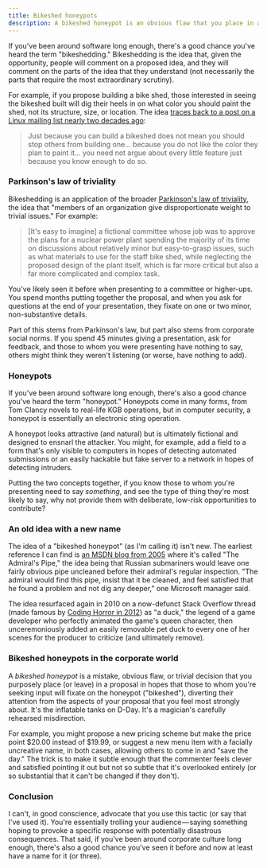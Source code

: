 ```yaml
---
title: Bikeshed honeypots
description: A bikeshed honeypot is an obvious flaw that you place in a proposal in hopes that others will fixate on the honeypot, diverting their attention from the aspects you feel more strongly about.
---
```


If you've been around software long enough, there's a good chance you've heard the term "bikeshedding." Bikeshedding is the idea that, given the opportunity, people will comment on a proposed idea, and they will comment on the parts of the idea that they understand (not necessarily the parts that require the most extraordinary scrutiny).

For example, if you propose building a bike shed, those interested in seeing the bikeshed built will dig their heels in on what color you should paint the shed, not its structure, size, or location. The idea [traces back to a post on a Linux mailing list nearly two decades ago](https://bikeshed.com/):

> Just because you can build a bikeshed does not mean you should stop others from building one… because you do not like the color they plan to paint it… you need not argue about every little feature just because you know enough to do so.

### Parkinson's law of triviality

Bikeshedding is an application of the broader [Parkinson's law of triviality](https://en.wikipedia.org/wiki/Law_of_triviality), the idea that "members of an organization give disproportionate weight to trivial issues." For example:

> \[It's easy to imagine] a fictional committee whose job was to approve the plans for a nuclear power plant spending the majority of its time on discussions about relatively minor but easy-to-grasp issues, such as what materials to use for the staff bike shed, while neglecting the proposed design of the plant itself, which is far more critical but also a far more complicated and complex task.

You've likely seen it before when presenting to a committee or higher-ups. You spend months putting together the proposal, and when you ask for questions at the end of your presentation, they fixate on one or two minor, non-substantive details.

Part of this stems from Parkinson's law, but part also stems from corporate social norms. If you spend 45 minutes giving a presentation, ask for feedback, and those to whom you were presenting have nothing to say, others might think they weren't listening (or worse, have nothing to add).

### Honeypots

If you've been around software long enough, there's also a good chance you've heard the term "honeypot." Honeypots come in many forms, from Tom Clancy novels to real-life KGB operations, but in computer security, a honeypot is essentially an electronic sting operation.

A honeypot looks attractive (and natural) but is ultimately fictional and designed to ensnarl the attacker. You might, for example, add a field to a form that's only visible to computers in hopes of detecting automated submissions or an easily hackable but fake server to a network in hopes of detecting intruders.

Putting the two concepts together, if you know those to whom you're presenting need to say _something_, and see the type of thing they're most likely to say, why not provide them with deliberate, low-risk opportunities to contribute?

### An old idea with a new name

The idea of a "bikeshed honeypot" (as I'm calling it) isn't new. The earliest reference I can find is [an MSDN blog from 2005](https://blogs.msdn.microsoft.com/brada/2005/05/13/the-admirals-pipe/) where it's called "The Admiral's Pipe," the idea being that Russian submariners would leave one fairly obvious pipe uncleaned before their admiral's regular inspection. "The admiral would find this pipe, insist that it be cleaned, and feel satisfied that he found a problem and not dig any deeper," one Microsoft manager said.

The idea resurfaced again in 2010 on a now-defunct Stack Overflow thread (made famous by [Coding Horror in 2012](https://blog.codinghorror.com/new-programming-jargon/)) as "a duck," the legend of a game developer who perfectly animated the game's queen character, then unceremoniously added an easily removable pet duck to every one of her scenes for the producer to criticize (and ultimately remove).

### Bikeshed honeypots in the corporate world

A _bikeshed honeypot_ is a mistake, obvious flaw, or trivial decision that you purposely place (or leave) in a proposal in hopes that those to whom you're seeking input will fixate on the honeypot ("bikeshed"), diverting their attention from the aspects of your proposal that you feel most strongly about. It's the inflatable tanks on D-Day. It's a magician's carefully rehearsed misdirection.

For example, you might propose a new pricing scheme but make the price point $20.00 instead of $19.99, or suggest a new menu item with a facially uncreative name, in both cases, allowing others to come in and "save the day." The trick is to make it subtle enough that the commenter feels clever and satisfied pointing it out but not so subtle that it's overlooked entirely (or so substantial that it can't be changed if they don't).

### Conclusion

I can't, in good conscience, advocate that you use this tactic (or say that I've used it). You're essentially trolling your audience — saying something hoping to provoke a specific response with potentially disastrous consequences. That said, if you've been around corporate culture long enough, there's also a good chance you've seen it before and now at least have a name for it (or three).
